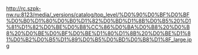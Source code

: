 http://rc.szpk-nw.ru:8123/media/_versions/catalog/top_level/%D0%90%D0%BF%D0%BF%D0%B0%D1%80%D0%B0%D1%82%D0%BD%D1%8B%D0%B5%20%D1%81%D1%82%D0%BE%D0%B8%CC%86%D0%BA%D0%B8%20%D0%B8%20%D0%BE%D0%BF%D0%BE%D1%80%D1%8B%20%D0%BE%D1%81%D0%B2%D0%B5%D1%89%D0%B5%D0%BD%D0%B8%D1%8F_large.jpg

